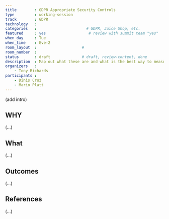 ```yaml
---
title        : GDPR Appropriate Security Controls
type         : working-session
track        : GDPR
technology   :
categories   :                      # GDPR, Juice Shop, etc.
featured     : yes                   # review with summit team "yes"
when_day     : Tue
when_time    : Eve-2
room_layout  :                    #
room_number  :
status       : draft              # draft, review-content, done
description  : Map out what these are and what is the best way to measure them
organizers   :
    - Tony Richards
participants :
    - Dinis Cruz
    - Mario Platt
---
```


(add intro)

## WHY

(...)

## What

(...)

## Outcomes

(...)

## References

(...)
